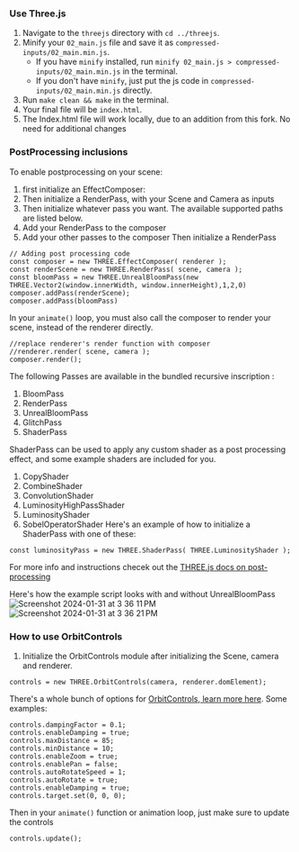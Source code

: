 ### Use Three.js

1. Navigate to the `threejs` directory with `cd ../threejs`.
2. Minify your `02_main.js` file and save it as `compressed-inputs/02_main.min.js`.
    - If you have `minify` installed, run `minify 02_main.js > compressed-inputs/02_main.min.js` in the terminal.
    - If you don't have `minify`, just put the js code in `compressed-inputs/02_main.min.js` directly.
3. Run `make clean && make` in the terminal.
4. Your final file will be `index.html`.
5. The Index.html file will work locally, due to an addition from this fork. No need for additional changes


### PostProcessing inclusions
To enable postprocessing on your scene:
1. first initialize an EffectComposer:
2. Then initialize a RenderPass, with your Scene and Camera as inputs
3. Then initialize whatever pass you want. The available supported paths are listed below.
4. Add your RenderPass to the composer
5. Add your other passes to the composer
Then initialize a RenderPass 
```
// Adding post processing code
const composer = new THREE.EffectComposer( renderer );
const renderScene = new THREE.RenderPass( scene, camera );
const bloomPass = new THREE.UnrealBloomPass(new THREE.Vector2(window.innerWidth, window.innerHeight),1,2,0)
composer.addPass(renderScene);
composer.addPass(bloomPass)
```

In your `animate()` loop, you must also call the composer to render your scene, instead of the renderer directly. 
```
//replace renderer's render function with composer
//renderer.render( scene, camera );
composer.render();
```

The following Passes are available in the bundled recursive inscription :
1. BloomPass
2. RenderPass
3. UnrealBloomPass
4. GlitchPass
5. ShaderPass
   
ShaderPass can be used to apply any custom shader as a post processing effect, and some example shaders are included for you.
1. CopyShader
2. CombineShader
3. ConvolutionShader
4. LuminosityHighPassShader
5. LuminosityShader
6. SobelOperatorShader
Here's an example of how to initialize a ShaderPass with one of these:
```
const luminosityPass = new THREE.ShaderPass( THREE.LuminosityShader );
```

For more info and instructions checek out the [THREE.js docs on post-processing](https://threejs.org/docs/#manual/en/introduction/How-to-use-post-processing)

Here's how the example script looks with and without UnrealBloomPass
![Screenshot 2024-01-31 at 3 36 11 PM](https://github.com/matthewvollmer/OCM-Dimensions-Postproc/assets/20975124/3d219dbc-8297-45e9-bd0c-bd5964f7d1ba)
![Screenshot 2024-01-31 at 3 36 21 PM](https://github.com/matthewvollmer/OCM-Dimensions-Postproc/assets/20975124/166cfbf6-fa93-4294-b3f3-e5c771fae9b6)




### How to use OrbitControls
1. Initialize the OrbitControls module after initializing the Scene, camera and renderer.
```
controls = new THREE.OrbitControls(camera, renderer.domElement);
```

There's a whole bunch of options for [OrbitControls, learn more here](https://threejs.org/docs/?q=orbit#examples/en/controls/OrbitControls). Some examples:
```
controls.dampingFactor = 0.1;
controls.enableDamping = true;
controls.maxDistance = 85;
controls.minDistance = 10;
controls.enableZoom = true;
controls.enablePan = false;
controls.autoRotateSpeed = 1;
controls.autoRotate = true;
controls.enableDamping = true;
controls.target.set(0, 0, 0);
```

Then in your `animate()` function or animation loop, just make sure to update the controls
```
controls.update();
```


